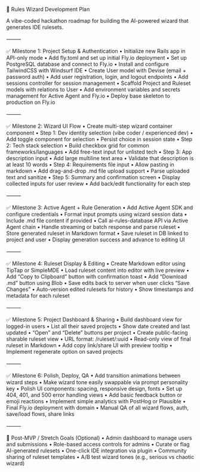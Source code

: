 📅 Rules Wizard Development Plan

A vibe-coded hackathon roadmap for building the AI-powered wizard that generates IDE rulesets.

⸻

✅ Milestone 1: Project Setup & Authentication
	•	Initialize new Rails app in API-only mode
	•	Add fly.toml and set up initial Fly.io deployment
	•	Set up PostgreSQL database and connect to Fly.io
	•	Install and configure TailwindCSS with Windsurf IDE
	•	Create User model with Devise (email + password auth)
	•	Add user registration, login, and logout endpoints
	•	Add sessions controller for session management
	•	Scaffold Project and Ruleset models with relations to User
	•	Add environment variables and secrets management for Active Agent and Fly.io
	•	Deploy base skeleton to production on Fly.io

⸻

✅ Milestone 2: Wizard UI Flow
	•	Create multi-step wizard container component
	•	Step 1: Dev identity selection (vibe coder / experienced dev)
	•	Add toggle component for selection
	•	Persist choice in session state
	•	Step 2: Tech stack selection
	•	Build checkbox grid for common frameworks/languages
	•	Add free-text input for unlisted tech
	•	Step 3: App description input
	•	Add large multiline text area
	•	Validate that description is at least 10 words
	•	Step 4: Requirements file input
	•	Allow pasting in markdown
	•	Add drag-and-drop .md file upload support
	•	Parse uploaded text and sanitize
	•	Step 5: Summary and confirmation screen
	•	Display collected inputs for user review
	•	Add back/edit functionality for each step

⸻

✅ Milestone 3: Active Agent + Rule Generation
	•	Add Active Agent SDK and configure credentials
	•	Format input prompts using wizard session data
	•	Include .md file content if provided
	•	Call ai-rules-database API via Active Agent chain
	•	Handle streaming or batch response and parse ruleset
	•	Store generated ruleset in Markdown format
	•	Save ruleset in DB linked to project and user
	•	Display generation success and advance to editing UI

⸻

✅ Milestone 4: Ruleset Display & Editing
	•	Create Markdown editor using TipTap or SimpleMDE
	•	Load ruleset content into editor with live preview
	•	Add “Copy to Clipboard” button with confirmation toast
	•	Add “Download .md” button using Blob
	•	Save edits back to server when user clicks “Save Changes”
	•	Auto-version edited rulesets for history
	•	Show timestamps and metadata for each ruleset

⸻

✅ Milestone 5: Project Dashboard & Sharing
	•	Build dashboard view for logged-in users
	•	List all their saved projects
	•	Show date created and last updated
	•	“Open” and “Delete” buttons per project
	•	Create public-facing sharable ruleset view
	•	URL format: /ruleset/:uuid
	•	Read-only view of final ruleset in Markdown
	•	Add copy link/share UI with preview tooltip
	•	Implement regenerate option on saved projects

⸻

✅ Milestone 6: Polish, Deploy, QA
	•	Add transition animations between wizard steps
	•	Make wizard tone easily swappable via prompt personality key
	•	Polish UI components: spacing, responsive design, fonts
	•	Set up 404, 401, and 500 error handling views
	•	Add basic feedback button or emoji reactions
	•	Implement simple analytics with PostHog or Plausible
	•	Final Fly.io deployment with domain
	•	Manual QA of all wizard flows, auth, save/load flows, share links

⸻

🧪 Post-MVP / Stretch Goals (Optional)
	•	Admin dashboard to manage users and submissions
	•	Role-based access controls for admins
	•	Curate or flag AI-generated rulesets
	•	One-click IDE integration via plugin
	•	Community sharing of ruleset templates
	•	A/B test wizard tones (e.g., serious vs chaotic wizard)
